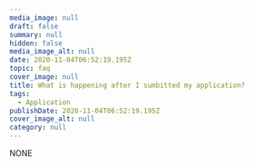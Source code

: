 ```yaml
---
media_image: null
draft: false
summary: null
hidden: false
media_image_alt: null
date: 2020-11-04T06:52:19.195Z
topic: faq
cover_image: null
title: What is happening after I sumbitted my application?
tags:
  - Application
publishDate: 2020-11-04T06:52:19.195Z
cover_image_alt: null
category: null
---
```

NONE